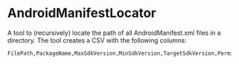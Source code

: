 # AndroidManifestLocator
A tool to (recursively) locate the path of all AndroidManifest.xml files in a directory. The tool creates a CSV with the following columns:

```
FilePath,PackageName,MaxSdkVersion,MinSdkVersion,TargetSdkVersion,PermissionCount,Permissions
```